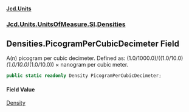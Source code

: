 #### [Jcd.Units](index.md 'index')
### [Jcd.Units.UnitsOfMeasure.SI](Jcd.Units.UnitsOfMeasure.SI.md 'Jcd.Units.UnitsOfMeasure.SI').[Densities](Densities.md 'Jcd.Units.UnitsOfMeasure.SI.Densities')

## Densities.PicogramPerCubicDecimeter Field

A(n) picogram per cubic decimeter. Defined as: (1.0/1000.0)/((1.0/10.0)*(1.0/10.0)*(1.0/10.0)) × nanogram per cubic meter.

```csharp
public static readonly Density PicogramPerCubicDecimeter;
```

#### Field Value
[Density](Density.md 'Jcd.Units.UnitTypes.Density')
